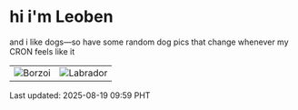 # hi i'm Leoben

and i like dogs—so have some random dog pics that change whenever my CRON feels like it

|  |  |
|--------|----------|
| ![Borzoi](https://random-dog-vercel.vercel.app/api/random-borzoi?v=1755568749) | ![Labrador](https://random-dog-vercel.vercel.app/api/random-labrador?v=1755568749) |

Last updated: 2025-08-19 09:59 PHT
